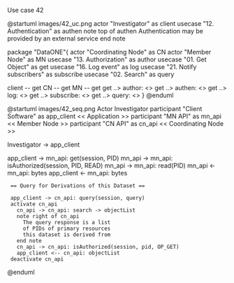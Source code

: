 
Use case 42

@startuml images/42_uc.png
actor "Investigator" as client
usecase "12. Authentication" as authen
note top of authen
   Authentication may be provided 
   by an external service
   end note

package "DataONE"{
actor "Coordinating Node" as CN
actor "Member Node" as MN
usecase "13. Authorization" as author
usecase "01. Get Object" as get
usecase "16. Log event" as log
usecase "21. Notify subscribers" as subscribe
usecase "02. Search" as query

client -- get
CN -- get
MN -- get
get ..> author: <<includes>>
get ..> authen: <<includes>>
get ..> log: <<includes>>
get ..> subscribe: <<includes>>
get ..> query: <<includes>>
}
@enduml

@startuml images/42_seq.png
	Actor Investigator
   participant "Client Software" as app_client << Application >>
   participant "MN API" as mn_api << Member Node >>
   participant "CN API" as cn_api << Coordinating Node >>
   
   Investigator -> app_client
   
   app_client -> mn_api: get(session, PID)
   mn_api -> mn_api: isAuthorized(session, PID, READ)
     mn_api -> mn_api: read(PID)
     mn_api <- mn_api: bytes
     app_client <- mn_api: bytes
     
     == Query for Derivations of this Dataset == 
       
     app_client -> cn_api: query(session, query)
     activate cn_api
	   cn_api -> cn_api: search -> objectList
	   note right of cn_api
	     The query response is a list 
	     of PIDs of primary resources 
	     this dataset is derived from
	   end note
	   cn_api -> cn_api: isAuthorized(session, pid, OP_GET)
	   app_client <-- cn_api: objectList
	 deactivate cn_api
   @enduml

